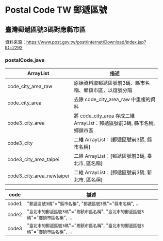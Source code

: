 # Postal Code TW 郵遞區號

## 臺灣郵遞區號3碼對應縣市區

資料來源：https://www.post.gov.tw/post/internet/Download/index.jsp?ID=2292

### postalCode.java

|ArrayList|描述|
|-|-|
|code_city_area_raw|原始資料取郵遞區號前3碼、縣市名稱、鄉鎮市區，以逗號分隔|
|code_city_area|去除 code_city_area_raw 中重複的資料|
|code3_city_area|將 code_city_area 存成二維 ArrayList：郵遞區號前3碼, 縣市名稱, 鄉鎮市區|
|code3_city|二維 ArrayList：[郵遞區號前3碼, 縣市名稱]|
|code3_city_area_taipei|二維 ArrayList：[郵遞區號前3碼, 臺北市, 區名稱]|
|code3_city_area_newtaipei|二維 ArrayList：[郵遞區號前3碼, 新北市, 區名稱]|

|code|描述|
|-|-|
|code1|"`郵遞區號3碼`"="`縣市名稱`", "`郵遞區號3碼`"="`縣市名稱`", ...|
|code2|"`臺北市的郵遞區號3碼`"="`鄉鎮市區名稱`", "`臺北市的郵遞區號3碼`"="`鄉鎮市區名稱`", ...|
|code3|"`臺北市的郵遞區號3碼`"="`鄉鎮市區名稱`", "`臺北市的郵遞區號3碼`"="`鄉鎮市區名稱`", ...|


